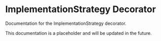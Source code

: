 # ImplementationStrategy Decorator

Documentation for the ImplementationStrategy decorator.

This documentation is a placeholder and will be updated in the future.
